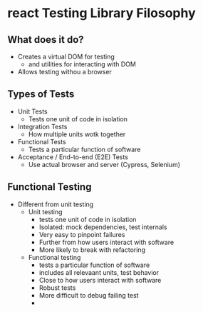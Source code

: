 # react Testing Library Filosophy

## What does it do?
  - Creates a virtual DOM for testing
    - and utilities for interacting with DOM
  - Allows testing withou a browser

## Types of Tests
- Unit Tests
  - Tests one unit of code in isolation
- Integration Tests
  - How multiple units wotk together
- Functional Tests
  - Tests a particular function of software
- Acceptance / End-to-end (E2E) Tests
  - Use actual browser and server (Cypress, Selenium)

## Functional Testing
- Different from unit testing
  - Unit testing 
    -  tests one unit of code in isolation
    -  Isolated: mock dependencies, test internals
    -  Very easy to pinpoint failures
    -  Further from how users interact with software
    -  More likely to break with refactoring
  - Functional testing 
    - tests a particular function of software
    - includes all relevaant units, test behavior
    - Close to how users interact with software
    - Robust tests
    - More difficult to debug failing test
    - 